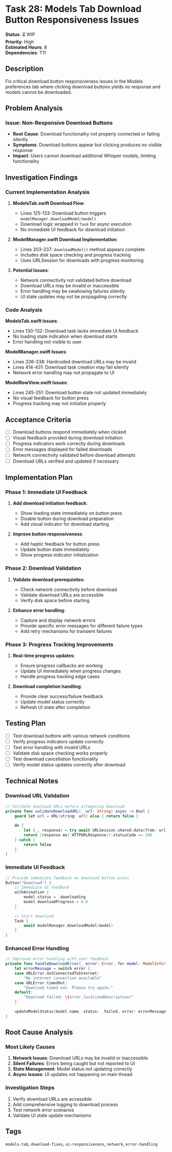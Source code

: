 # Task 28: Models Tab Download Button Responsiveness Issues

**Status**: ⏳ WIP  
**Priority**: High  
**Estimated Hours**: 8  
**Dependencies**: T11  

## Description

Fix critical download button responsiveness issues in the Models preferences tab where clicking download buttons yields no response and models cannot be downloaded.

## Problem Analysis

### Issue: Non-Responsive Download Buttons
- **Root Cause**: Download functionality not properly connected or failing silently
- **Symptoms**: Download buttons appear but clicking produces no visible response
- **Impact**: Users cannot download additional Whisper models, limiting functionality

## Investigation Findings

### Current Implementation Analysis

1. **ModelsTab.swift Download Flow**:
   - Lines 125-133: Download button triggers `modelManager.downloadModel(model)`
   - Download logic wrapped in `Task` for async execution
   - No immediate UI feedback for download initiation

2. **ModelManager.swift Download Implementation**:
   - Lines 203-237: `downloadModel()` method appears complete
   - Includes disk space checking and progress tracking
   - Uses URLSession for downloads with progress monitoring

3. **Potential Issues**:
   - Network connectivity not validated before download
   - Download URLs may be invalid or inaccessible
   - Error handling may be swallowing failures silently
   - UI state updates may not be propagating correctly

### Code Analysis

**ModelsTab.swift Issues**:
- Lines 130-132: Download task lacks immediate UI feedback
- No loading state indication when download starts
- Error handling not visible to user

**ModelManager.swift Issues**:
- Lines 336-338: Hardcoded download URLs may be invalid
- Lines 414-431: Download task creation may fail silently
- Network error handling may not propagate to UI

**ModelRowView.swift Issues**:
- Lines 245-251: Download button state not updated immediately
- No visual feedback for button press
- Progress tracking may not initialize properly

## Acceptance Criteria

- [ ] Download buttons respond immediately when clicked
- [ ] Visual feedback provided during download initiation
- [ ] Progress indicators work correctly during downloads
- [ ] Error messages displayed for failed downloads
- [ ] Network connectivity validated before download attempts
- [ ] Download URLs verified and updated if necessary

## Implementation Plan

### Phase 1: Immediate UI Feedback
1. **Add download initiation feedback**:
   - Show loading state immediately on button press
   - Disable button during download preparation
   - Add visual indicator for download starting

2. **Improve button responsiveness**:
   - Add haptic feedback for button press
   - Update button state immediately
   - Show progress indicator initialization

### Phase 2: Download Validation
1. **Validate download prerequisites**:
   - Check network connectivity before download
   - Validate download URLs are accessible
   - Verify disk space before starting

2. **Enhance error handling**:
   - Capture and display network errors
   - Provide specific error messages for different failure types
   - Add retry mechanisms for transient failures

### Phase 3: Progress Tracking Improvements
1. **Real-time progress updates**:
   - Ensure progress callbacks are working
   - Update UI immediately when progress changes
   - Handle progress tracking edge cases

2. **Download completion handling**:
   - Provide clear success/failure feedback
   - Update model status correctly
   - Refresh UI state after completion

## Testing Plan

- [ ] Test download buttons with various network conditions
- [ ] Verify progress indicators update correctly
- [ ] Test error handling with invalid URLs
- [ ] Validate disk space checking works properly
- [ ] Test download cancellation functionality
- [ ] Verify model status updates correctly after download

## Technical Notes

### Download URL Validation
```swift
// Validate download URLs before attempting download
private func validateDownloadURL(_ url: String) async -> Bool {
    guard let url = URL(string: url) else { return false }
    
    do {
        let (_, response) = try await URLSession.shared.data(from: url)
        return (response as? HTTPURLResponse)?.statusCode == 200
    } catch {
        return false
    }
}
```

### Immediate UI Feedback
```swift
// Provide immediate feedback on download button press
Button("Download") {
    // Immediate UI feedback
    withAnimation {
        model.status = .downloading
        model.downloadProgress = 0.0
    }
    
    // Start download
    Task {
        await modelManager.downloadModel(model)
    }
}
```

### Enhanced Error Handling
```swift
// Improved error handling with user feedback
private func handleDownloadError(_ error: Error, for model: ModelInfo) {
    let errorMessage = switch error {
    case URLError.notConnectedToInternet:
        "No internet connection available"
    case URLError.timedOut:
        "Download timed out. Please try again."
    default:
        "Download failed: \(error.localizedDescription)"
    }
    
    updateModelStatus(model.name, status: .failed, error: errorMessage)
}
```

## Root Cause Analysis

### Most Likely Causes
1. **Network Issues**: Download URLs may be invalid or inaccessible
2. **Silent Failures**: Errors being caught but not reported to UI
3. **State Management**: Model status not updating correctly
4. **Async Issues**: UI updates not happening on main thread

### Investigation Steps
1. Verify download URLs are accessible
2. Add comprehensive logging to download process
3. Test network error scenarios
4. Validate UI state update mechanisms

## Tags
`models-tab`, `download-fixes`, `ui-responsiveness`, `network`, `error-handling`
